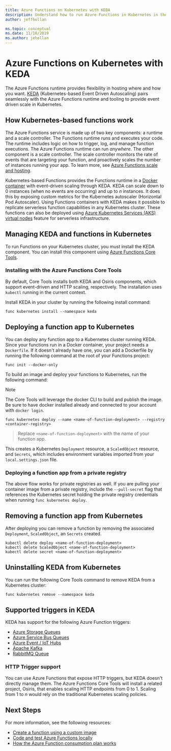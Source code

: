 ```yaml
---
title: Azure Functions on Kubernetes with KEDA
description: Understand how to run Azure Functions in Kubernetes in the cloud or on-premises using KEDA, Kubernetes-based event driven autoscaling.
author: jeffhollan

ms.topic: conceptual
ms.date: 11/18/2019
ms.author: jehollan
---
```


# Azure Functions on Kubernetes with KEDA

The Azure Functions runtime provides flexibility in hosting where and how you want.  [KEDA](https://keda.sh) (Kubernetes-based Event Driven Autoscaling) pairs seamlessly with the Azure Functions runtime and tooling to provide event driven scale in Kubernetes.

## How Kubernetes-based functions work

The Azure Functions service is made up of two key components: a runtime and a scale controller.  The Functions runtime runs and executes your code.  The runtime includes logic on how to trigger, log, and manage function executions.  The Azure Functions runtime can run *anywhere*.  The other component is a scale controller.  The scale controller monitors the rate of events that are targeting your function, and proactively scales the number of instances running your app.  To learn more, see [Azure Functions scale and hosting](functions-scale.md).

Kubernetes-based Functions provides the Functions runtime in a [Docker container](functions-create-function-linux-custom-image.md) with event-driven scaling through KEDA.  KEDA can scale down to 0 instances (when no events are occurring) and up to *n* instances. It does this by exposing custom metrics for the Kubernetes autoscaler (Horizontal Pod Autoscaler).  Using Functions containers with KEDA makes it possible to replicate serverless function capabilities in any Kubernetes cluster.  These functions can also be deployed using [Azure Kubernetes Services (AKS) virtual nodes](../aks/virtual-nodes-cli.md) feature for serverless infrastructure.

## Managing KEDA and functions in Kubernetes

To run Functions on your Kubernetes cluster, you must install the KEDA component. You can install this component using [Azure Functions Core Tools](functions-run-local.md).

### Installing with the Azure Functions Core Tools

By default, Core Tools installs both KEDA and Osiris components, which support event-driven and HTTP scaling, respectively.  The installation uses `kubectl` running in the current context.

Install KEDA in your cluster by running the following install command:

```cli
func kubernetes install --namespace keda
```

## Deploying a function app to Kubernetes

You can deploy any function app to a Kubernetes cluster running KEDA.  Since your functions run in a Docker container, your project needs a `Dockerfile`.  If it doesn't already have one, you can add a Dockerfile by running the following command at the root of your Functions project:

```cli
func init --docker-only
```

To build an image and deploy your functions to Kubernetes, run the following command:

> [!NOTE]
> The Core Tools will leverage the docker CLI to build and publish the image. Be sure to have docker installed already and connected to your account with `docker login`.

```cli
func kubernetes deploy --name <name-of-function-deployment> --registry <container-registry>
```

> Replace `<name-of-function-deployment>` with the name of your function app.

This creates a Kubernetes `Deployment` resource, a `ScaledObject` resource, and `Secrets`, which includes environment variables imported from your `local.settings.json` file.

### Deploying a function app from a private registry

The above flow works for private registries as well.  If you are pulling your container image from a private registry, include the `--pull-secret` flag that references the Kubernetes secret holding the private registry credentials when running `func kubernetes deploy`.

## Removing a function app from Kubernetes

After deploying you can remove a function by removing the associated `Deployment`, `ScaledObject`, an `Secrets` created.

```cli
kubectl delete deploy <name-of-function-deployment>
kubectl delete ScaledObject <name-of-function-deployment>
kubectl delete secret <name-of-function-deployment>
```

## Uninstalling KEDA from Kubernetes

You can run the following Core Tools command to remove KEDA from a Kubernetes cluster:

```cli
func kubernetes remove --namespace keda
```

## Supported triggers in KEDA

KEDA has support for the following Azure Function triggers:

* [Azure Storage Queues](functions-bindings-storage-queue.md)
* [Azure Service Bus Queues](functions-bindings-service-bus.md)
* [Azure Event / IoT Hubs](functions-bindings-event-hubs.md)
* [Apache Kafka](https://github.com/azure/azure-functions-kafka-extension)
* [RabbitMQ Queue](https://github.com/azure/azure-functions-rabbitmq-extension)

### HTTP Trigger support

You can use Azure Functions that expose HTTP triggers, but KEDA doesn't directly manage them.  The Azure Functions Core Tools will install a related project, Osiris, that enables scaling HTTP endpoints from 0 to 1.  Scaling from 1 to *n* would rely on the traditional Kubernetes scaling policies.

## Next Steps
For more information, see the following resources:

* [Create a function using a custom image](functions-create-function-linux-custom-image.md)
* [Code and test Azure Functions locally](functions-develop-local.md)
* [How the Azure Function consumption plan works](functions-scale.md)
